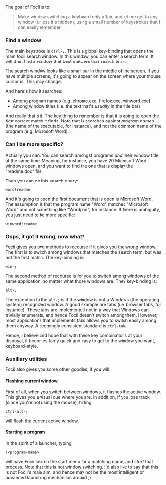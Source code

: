 The goal of Focii is to:

> Make window switching a keyboard only affair, and let me get to any
> window (unless it's hidden), using a small number of keystrokes that
> I can easily remember.

### Find a window

The main keystroke is `ctrl-;`. This is a global key-binding that opens
the main focii search window. In this window, you can enter a search term.
It will then find a window that best matches that search term.

The search window looks like a small bar in the middle of the screen. If
you have multiple screens, it's going to appear on the screen where your
mouse cursor is. This may change.

And here's how it searches:

  - Among program names (e.g. chrome.exe, firefox.exe, winword.exe)
  - Among window titles (i.e. the text that's *usually* in the title bar)

And really that's it. The key thing to remember is that it is going to
open the *first* correct match it finds. Note that is searches against
*program names* (the name of the executable, for instance), and not the
common name of the program (e.g. Microsoft Word).


### Can I be more specific?

Actually you can. You can search amongst programs *and* their window title,
at the same time. Meaning, for instance, you have 20 Microsoft Word windows
open, and you want to find the one that is display the "readme.doc" file.

Then you can do this search query:

    word!readme

And it's going to open the first document that is open is Microsoft Word.
The assumption is that the program name "Word" matches "Microsoft Word" and
not something like "Wordpad", for instance. If there is ambiguity, you just
need to be more specific:

    winword!readme 


### Oops, it got it wrong, now what?

Focii gives you two methods to recourse if it gives you the wrong window.
The first is to switch among windows that matches the search term, but
was not the first match. The key-binding is:

    win-;

The second method of recourse is for you to switch among windows of the
same application, no matter what those windows are. They key-binding is:

    alt-;

The exception to the `alt-;` is if the window is not a Windows (the operating
system) recognized window. A good example are tabs (i.e. browser tabs, for
instance). These tabs are implemented not in a way that Windows can trivially
enumerate, and hence Focii doesn't switch among them. However, most
applications that implements tabs allows you to switch easily among them
anyway. A seemingly consistent standard is `ctrl-tab`.

Hence, I believe and hope that with these key combinations at your disposal, it
becomes fairly quick and easy to get to the window you want, keyboard-style.


### Auxillary utilities

Focii also gives you some other goodies, if you will. 


#### Flashing current window

First of all, when you switch between windows, it flashes the active window. 
This gives you a visual cue where you are. In addition, if you lose track
(since you're not using the mouse), hitting:

    ctrl-alt-;

will flash the current active window.


#### Starting a program

In the spirit of a launcher, typing

    !<program-name>

will have Focii search the start menu for a matching name, and *start* that
process. Note that this is not window switching. I'd also like to say that this
is not Focii's main aim, and hence may not be the most intelligent or advanced
launching mechanism around ;)



